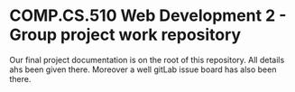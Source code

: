# COMP.CS.510 Web Development 2 - Group project work repository
 
Our final project documentation is on the root of this repository. All details ahs been given there. Moreover a well gitLab issue board has also been there.

